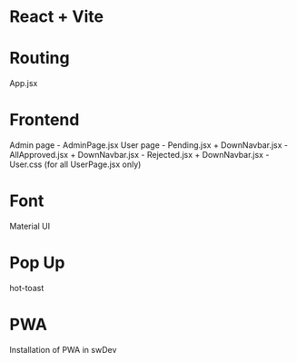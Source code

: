 # React + Vite
 
# Routing
App.jsx

# Frontend

 Admin page - AdminPage.jsx
 User page  - Pending.jsx  + DownNavbar.jsx
            - AllApproved.jsx  + DownNavbar.jsx
            - Rejected.jsx  + DownNavbar.jsx
            - User.css (for all UserPage.jsx only)

# Font
Material UI


# Pop Up 
hot-toast


# PWA
Installation of PWA in swDev